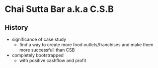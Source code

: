 # Chai Sutta Bar a.k.a C.S.B

## History

- significance of case study
    - find a way to create more food outlets/franchises and make them more successfull than CSB
- completely bootstrapped
    - with positive cashflow and profit